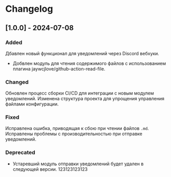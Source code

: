 # Changelog
## [1.0.0] - 2024-07-08
### Added
Дбавлен новый функционал для уведомлений через Discord вебхуки.
- Добвлен модуль для чтения содержимого файлов с использованием плагина jaywcjlove/github-action-read-file.
### Changed
 Обновлен процесс сборки CI/CD для интеграции с новым модулем уведомлений.
  Изменена структура проекта для упрощения управления файлами конфигурации.
### Fixed
 Исправлена ошибка, приводящая к сбою при чтении файлов `.md`.
 Исправлены проблемы с производительностью при отправке уведомлений.
### Deprecated
- Устаревший модуль отправки уведомлений будет удален в следующей версии.
123123123123

